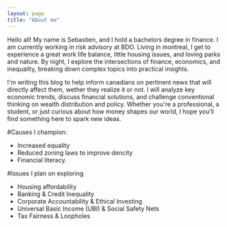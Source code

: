 ```yaml
---
layout: page
title: "About me"
---
```

Hello all! My name is Sebastien, and I hold a bachelors degree in finance. I am currently working in risk advisory at BDO. Living in montreal, I get to experience a great work life balance, little housing issues, and loving parks and nature. By night, I explore the intersections of finance, economics, and inequality, breaking down complex topics into practical insights.

I'm writing this blog to help inform canadians on pertinent news that will directly affect them, wether they realize it or not. I will analyze key economic trends, discuss financial solutions, and challenge conventional thinking on wealth distribution and policy. Whether you're a professional, a student, or just curious about how money shapes our world, I hope you’ll find something here to spark new ideas.

#Causes I champion:
- Increased equality
- Reduced zoning laws to improve dencity
- Financial literacy.

#Issues I plan on exploring
- Housing affordability
- Banking & Credit Inequality
- Corporate Accountability & Ethical Investing
- Universal Basic Income (UBI) & Social Safety Nets
- Tax Fairness & Loopholes
